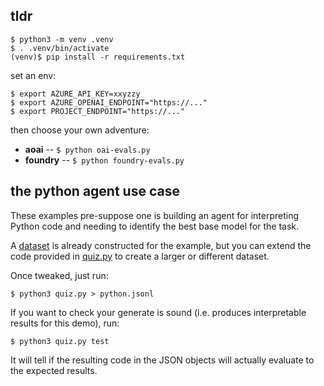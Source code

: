 ## tldr
```
$ python3 -m venv .venv
$ . .venv/bin/activate
(venv)$ pip install -r requirements.txt
```

set an env:

```
$ export AZURE_API_KEY=xxyzzy
$ export AZURE_OPENAI_ENDPOINT="https://..."
$ export PROJECT_ENDPOINT="https://..."
```

then choose your own adventure:

* **aoai** -- `$ python oai-evals.py`
* **foundry** -- `$ python foundry-evals.py`


## the python agent use case
These examples pre-suppose one is building an agent for interpreting Python
code and needing to identify the best base model for the task.

A [dataset](./python.jsonl) is already constructed for the example, but you can
extend the code provided in [quiz.py](./quiz.py) to create a larger or
different dataset.

Once tweaked, just run:

```
$ python3 quiz.py > python.jsonl
```

If you want to check your generate is sound (i.e. produces interpretable
results for this demo), run:

```
$ python3 quiz.py test
```

It will tell if the resulting code in the JSON objects will actually evaluate
to the expected results.
